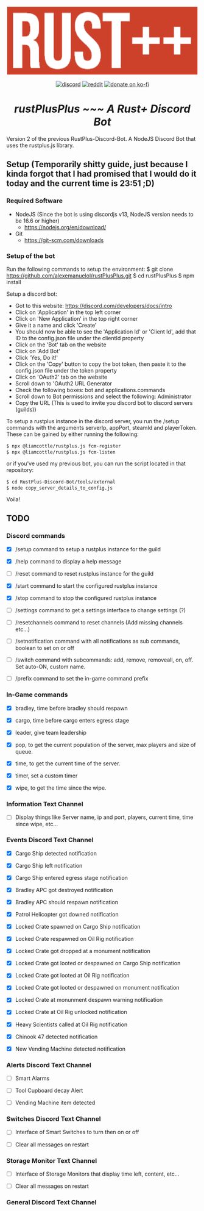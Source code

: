<p align="center">
<img src="./rustplusplus.png" width="500"></a>
</p>

<p align="center">
<a href="https://discord.gg/vcrKbKVAbc"><img src="https://img.shields.io/badge/Discord-Alexemanuelol%238259-%237289DA?style=flat&logo=discord" alt="discord"/></a>
<a href="https://www.reddit.com/user/Alexemanuelol"><img src="https://img.shields.io/badge/Reddit-Alexemanuelol-FF4500?style=flat&logo=reddit" alt="reddit"/></a>
<a href="https://ko-fi.com/alexemanuelol"><img src="https://img.shields.io/badge/Donate%20a%20Coffee-alexemanuelol-yellow?style=flat&logo=buy-me-a-coffee" alt="donate on ko-fi"/></a>

<h1 align="center"><em><b>rustPlusPlus</b> ~~~ A Rust+ Discord Bot</em></h1>
</p>

Version 2 of the previous RustPlus-Discord-Bot. A NodeJS Discord Bot that uses the rustplus.js library.

## Setup (Temporarily shitty guide, just because I kinda forgot that I had promised that I would do it today and the current time is 23:51 ;D)

### Required Software
- NodeJS (Since the bot is using discordjs v13, NodeJS version needs to be 16.6 or higher)
    - https://nodejs.org/en/download/
- Git
    - https://git-scm.com/downloads

### Setup of the bot
Run the following commands to setup the environment:
    $ git clone https://github.com/alexemanuelol/rustPlusPlus.git
    $ cd rustPlusPlus
    $ npm install

Setup a discord bot:
- Got to this website: https://discord.com/developers/docs/intro
- Click on 'Application' in the top left corner
- Click on 'New Application' in the top right corner
- Give it a name and click 'Create'
- You should now be able to see the 'Application Id' or 'Client Id', add that ID to the config.json file under the clientId property
- Click on the 'Bot' tab on the website
- Click on 'Add Bot'
- Click 'Yes, Do it!'
- Click on the 'Copy' button to copy the bot token, then paste it to the config.json file under the token property
- Click on 'OAuth2' tab on the website
- Scroll down to 'OAuth2 URL Generator
- Check the following boxes: bot and applications.commands
- Scroll down to Bot permissions and select the following: Administrator
- Copy the URL (This is used to invite you discord bot to discord servers (guilds))

To setup a rustplus instance in the discord server, you run the /setup commands with the arguments serverIp, appPort, steamId and playerToken. These can be gained by either running the following:

    $ npx @liamcottle/rustplus.js fcm-register
    $ npx @liamcottle/rustplus.js fcm-listen

or if you've used my previous bot, you can run the script located in that repository:

    $ cd RustPlus-Discord-Bot/tools/external
    $ node copy_server_details_to_config.js

Voila!


## TODO

### Discord commands
- [x] /setup command to setup a rustplus instance for the guild
- [x] /help command to display a help message
- [ ] /reset command to reset rustplus instance for the guild
- [x] /start command to start the configured rustplus instance
- [x] /stop command to stop the configured rustplus instance
- [ ] /settings command to get a settings interface to change settings (?)
- [ ] /resetchannels command to reset channels (Add missing channels etc...)
- [ ] /setnotification command with all notifications as sub commands, boolean to set on or off
- [ ] /switch command with subcommands: add, remove, removeall, on, off. Set auto-ON, custom name.
- [ ] /prefix command to set the in-game command prefix


### In-Game commands
- [x] bradley, time before bradley should respawn
- [x] cargo, time before cargo enters egress stage
- [x] leader, give team leadership
- [x] pop, to get the current population of the server, max players and size of queue.
- [x] time, to get the current time of the server.
- [x] timer, set a custom timer
- [x] wipe, to get the time since the wipe.


### Information Text Channel
- [ ] Display things like Server name, ip and port, players, current time, time since wipe, etc...


### Events Discord Text Channel
- [x] Cargo Ship detected notification
- [x] Cargo Ship left notification
- [x] Cargo Ship entered egress stage notification
- [x] Bradley APC got destroyed notification
- [x] Bradley APC should respawn notification
- [x] Patrol Helicopter got downed notification
- [x] Locked Crate spawned on Cargo Ship notification
- [x] Locked Crate respawned on Oil Rig notification
- [x] Locked Crate got dropped at a monument notification
- [x] Locked Crate got looted or despawned on Cargo Ship notification
- [x] Locked Crate got looted at Oil Rig notification
- [x] Locked Crate got looted or despawned on monument notification
- [x] Locked Crate at monunment despawn warning notification
- [x] Locked Crate at Oil Rig unlocked notification
- [x] Heavy Scientists called at Oil Rig notification
- [x] Chinook 47 detected notification
- [x] New Vending Machine detected notification


### Alerts Discord Text Channel
- [ ] Smart Alarms
- [ ] Tool Cupboard decay Alert
- [ ] Vending Machine item detected


### Switches Discord Text Channel
- [ ] Interface of Smart Switches to turn then on or off
- [ ] Clear all messages on restart


### Storage Monitor Text Channel
- [ ] Interface of Storage Monitors that display time left, content, etc...
- [ ] Clear all messages on restart


### General Discord Text Channel